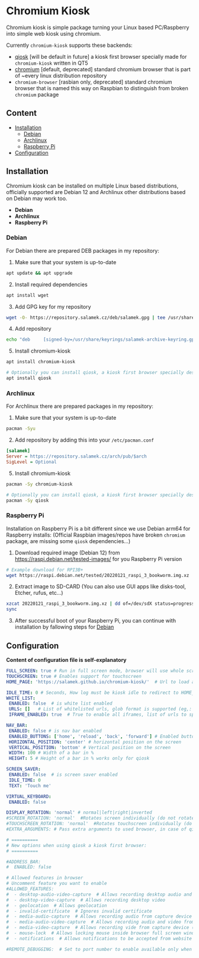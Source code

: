 # Chromium Kiosk

Chromium kiosk is simple package turning your Linux based PC/Raspberry into simple web kiosk using chromium.

Currently `chromium-kiosk` supports these backends:

* [qiosk](https://github.com/Salamek/qiosk) [will be default in future] a kiosk first browser specially made for `chromium-kiosk` written in QT5
* [chromium](https://www.chromium.org/Home/) [default, deprecated] standard chromium browser that is part of ~every linux distribution repository
* `chromium-browser` [rasbian only, deprecated] standard chromium browser that is named this way on Raspbian to distinguish from broken `chromium` package


## Content
- [Installation](#installation)
  - [Debian](#debian)
  - [Archlinux](#archlinux)
  - [Raspberry Pi](#raspberry-pi)
- [Configuration](#configuration)


## Installation

Chromium kiosk can be installed on multiple Linux based distributions, officially supported are Debian 12 and Archlinux other distributions based on Debian may work too.

- **Debian**
- **Archlinux**
- **Raspberry Pi**

### Debian

For Debian there are prepared DEB packages in my repository:

1) Make sure that your system is up-to-date

```bash
apt update && apt upgrade
```

2) Install required dependencies

```bash
apt install wget
```

3) Add GPG key for my repository

```bash
wget -O- https://repository.salamek.cz/deb/salamek.gpg | tee /usr/share/keyrings/salamek-archive-keyring.gpg > /dev/null
```

4) Add repository

```bash
echo "deb     [signed-by=/usr/share/keyrings/salamek-archive-keyring.gpg] https://repository.salamek.cz/deb/pub all main" | tee /etc/apt/sources.list.d/salamek.cz.list
```

5) Install chromium-kiosk

```bash
apt install chromium-kiosk

# Optionally you can install qiosk, a kiosk first browser specially designed for chromium-kiosk
apt install qiosk
```


### Archlinux

For Archlinux there are prepared packages in my repository:

1) Make sure that your system is up-to-date

```bash
pacman -Syu
```

2) Add repository by adding this into your `/etc/pacman.conf`

```ini
[salamek]
Server = https://repository.salamek.cz/arch/pub/$arch
SigLevel = Optional
```

5) Install chromium-kiosk

```bash
pacman -Sy chromium-kiosk

# Optionally you can install qiosk, a kiosk first browser specially designed for chromium-kiosk
pacman -Sy qiosk
```

### Raspberry Pi

Installation on Raspberry Pi is a bit different since we use Debian arm64 for Raspberry installs:
(Official Raspbian images/repos have broken `chromium` package, are missing some `qiosk` dependencies...)

1) Download required image (Debian 12) from https://raspi.debian.net/tested-images/ for you Raspberry Pi version

```bash
# Example download for RPI3B+
wget https://raspi.debian.net/tested/20220121_raspi_3_bookworm.img.xz
```

2) Extract image to SD-CARD (You can also use GUI apps like disks-tool, Etcher, rufus, etc...)

```bash
xzcat 20220121_raspi_3_bookworm.img.xz | dd of=/dev/sdX status=progress
sync
```

3) After successful boot of your Raspberry Pi, you can continue with installation by fallowing steps for [Debian](#debian)


## Configuration

**Content of configuration file is self-explanatory**

 ```yaml
FULL_SCREEN: true # Run in full screen mode, browser will use whole screen without any way for user to close it
TOUCHSCREEN: true # Enables support for touchscreen
HOME_PAGE: 'https://salamek.github.io/chromium-kiosk/'  # Url to load as homepage

IDLE_TIME: 0 # Seconds, How log must be kiosk idle to redirect to HOME_PAGE, 0=disabled
WHITE_LIST:
  ENABLED: false  # is white list enabled
  URLS: []   # List of whitelisted urls, glob format is supported (eg,: *,google.*/news)
  IFRAME_ENABLED: true  # True to enable all iframes, list of urls to specify enabled iframes

NAV_BAR:
  ENABLED: false # is nav bar enabled
  ENABLED_BUTTONS: ['home', 'reload', 'back', 'forward'] # Enabled buttons on navbar, order matters
  HORIZONTAL_POSITION: 'center' # horizontal position on the screen
  VERTICAL_POSITION: 'bottom' # Vertical position on the screen
  WIDTH: 100 # Width of a bar in %
  HEIGHT: 5 # Height of a bar in % works only for qiosk

SCREEN_SAVER:
  ENABLED: false  # is screen saver enabled
  IDLE_TIME: 0
  TEXT: 'Touch me'

VIRTUAL_KEYBOARD:
  ENABLED: false

DISPLAY_ROTATION: 'normal' # normal|left|right|inverted
#SCREEN_ROTATION: 'normal'  #Rotates screen individually (do not rotate touchscreen) when X server starts options are (normal|left|right|inverted), remove DISPLAY_ROTATION for this to work
#TOUCHSCREEN_ROTATION: 'normal'  #Rotates touchscreen individually (do not rotate screen) when X server starts options are (normal|left|right|inverted), remove DISPLAY_ROTATION for this to work
#EXTRA_ARGUMENTS: # Pass extra arguments to used browser, in case of qiosk thse arguments are passed to chromium using QTWEBENGINE_CHROMIUM_FLAGS

# ==========
# New options when using qiosk a kiosk first browser:
# ==========

#ADDRESS_BAR:
#  ENABLED: false

# Allowed features in browser
# Uncomment feature you want to enable
#ALLOWED_FEATURES:
#  - desktop-audio-video-capture  # Allows recording desktop audio and video
#  - desktop-video-capture  # Allows recording desktop video
#  - geolocation  # Allows geolocation
#  - invalid-certificate  # Ignores invalid certificate
#  - media-audio-capture  # Allows recording audio from capture device (MIC)
#  - media-audio-video-capture  # Allows recording audio and video from capture device (Camera w/ MIC)
#  - media-video-capture  # Allows recording vide from capture device (Camera)
#  - mouse-lock  # Allows locking mouse inside browser full screen window
#  - notifications  # Allows notifications to be accepted from website

#REMOTE_DEBUGGING:  # Set to port number to enable available only when using qiosk browser
```
